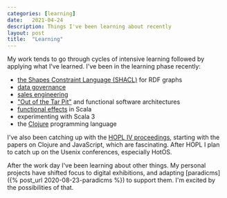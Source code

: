 ```yaml
---
categories: [learning]
date:   2021-04-24
description: Things I've been learning about recently
layout: post
title:  "Learning"
---
```


My work tends to go through cycles of intensive learning followed by applying what I've learned. I've been in the learning phase recently:

* [the Shapes Constraint Language (SHACL)](https://www.w3.org/TR/shacl/) for RDF graphs
* [data governance](https://en.wikipedia.org/wiki/Data_governance)
* [sales engineering](https://en.wikipedia.org/wiki/Sales_engineering)
* ["Out of the Tar Pit"](http://curtclifton.net/papers/MoseleyMarks06a.pdf) and functional software architectures
* [functional effects](https://en.wikipedia.org/wiki/Effect_system) in Scala
* experimenting with Scala 3
* the [Clojure](https://en.wikipedia.org/wiki/Clojure) programming language

I've also been catching up with the [HOPL IV proceedings](https://hopl4.sigplan.org/), starting with the papers on Clojure and JavaScript, which are fascinating. After HOPL I plan to catch up on the Usenix conferences, especially HotOS.

After the work day I've been learning about other things. My personal projects have shifted focus to digital exhibitions, and adapting [paradicms]({% post_url 2020-08-23-paradicms %}) to support them. I'm excited by the possibilities of that.
